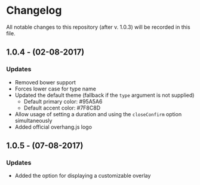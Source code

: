 # Changelog

All notable changes to this repository (after v. 1.0.3) will be recorded in this file.

## 1.0.4 - (02-08-2017)
### Updates

- Removed bower support
- Forces lower case for type name
- Updated the default theme (fallback if the `type` argument is not supplied)
	- Default primary color: #95A5A6
	- Default accent color: #7F8C8D
- Allow usage of setting a duration and using the `closeConfirm` option simultaneously
- Added official overhang.js logo

## 1.0.5 - (07-08-2017)
### Updates

- Added the option for displaying a customizable overlay
